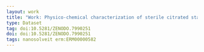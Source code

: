 ```yaml
---
layout: work
title: "Work: Physico-chemical characterization of sterile citrated stabilized Au nanoparticles by XPS / HAXPES / SEM"
type: Dataset
tag: doi:10.5281/ZENODO.7990251
doi: doi:10.5281/ZENODO.7990251
tags: nanosolveit erm:ERM00000582
---
```

